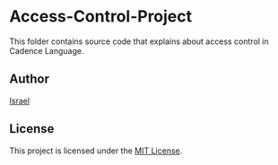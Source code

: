 # Access-Control-Project

This folder contains source code that explains about access control in Cadence Language.

## Author

[Israel](https://github.com/Graceprince)

## License

This project is licensed under the [MIT License](LICENSE).